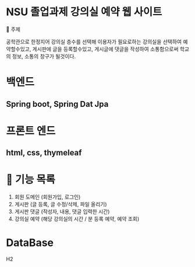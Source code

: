 #  NSU 졸업과제 강의실 예약 웹 사이트
📣 주제

공학관으로 한정지어 강의실 층수를 선택해 이용자가 필요로하는 강의실을 선택하여 예약할수있고, 
게시판에 글을 등록할수있고, 게시글에 댓글을 작성하여 소통함으로써 학교의 정보, 소통의 창구가 될것이다.

# 백엔드
## Spring boot, Spring Dat Jpa

# 프론트 엔드
## html, css, thymeleaf


# 📣 기능 목록
1. 회원 도메인 (회원가입, 로그인) 
2. 게시판 (글 등록, 글 수정/삭제, 파일 올리기)
3. 게시판 댓글 (작성자, 내용, 댓글 입력한 시간)
4. 강의실 예약 (해당 강의실의 시간 / 분 등록 예약, 예약 조회)

# DataBase
H2
